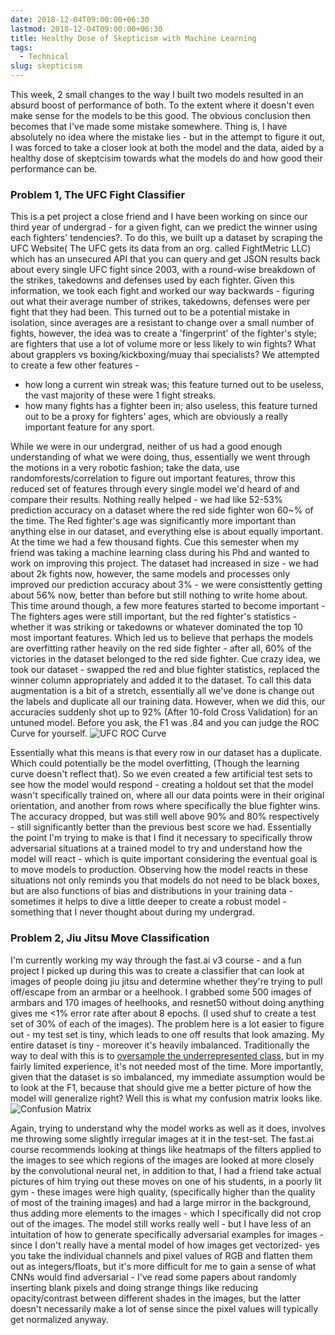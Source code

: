 ```yaml
---
date: 2018-12-04T09:00:00+06:30
lastmod: 2018-12-04T09:00:00+06:30
title: Healthy Dose of Skepticism with Machine Learning
tags:
  - Technical
slug: skepticism
---
```

This week, 2 small changes to the way I built two models resulted in an absurd boost of performance of both. To the extent where it doesn't even make sense for the models to be this good. The obvious conclusion then becomes that I've made some mistake somewhere. Thing is, I have absolutely no idea where the mistake lies - but in the attempt to figure it out, I was forced to take a closer look at both the model and the data, aided by a healthy dose of skeptcisim towards what the models do and how good their performance can be. 

### Problem 1, The UFC Fight Classifier
This is a pet project a close friend and I have been working on since our third year of undergrad - for a given fight, can we predict the winner using each fighters' tendencies?. To do this, we built up a dataset by scraping the UFC Website( The UFC gets its data from an org. called FightMetric LLC) which has an unsecured API that you can query and get JSON results back about every single UFC fight since 2003, with a round-wise breakdown of the strikes, takedowns and defenses used by each fighter.
Given this information, we took each fight and worked our way backwards - figuring out what their average number of strikes, takedowns, defenses were per fight that they had been. This turned out to be a potential mistake in isolation, since averages are a resistant to change over a small number of fights, however, the idea was to create a 'fingerprint' of the fighter's style; are fighters that use a lot of volume more or less likely to win fights?
What about grapplers vs boxing/kickboxing/muay thai specialists?
We attempted to create a few other features -
- how long a current win streak was; this feature turned out to be useless, the vast majority of these were 1 fight streaks.
- how many fights has a fighter been in; also useless, this feature turned out to be a proxy for fighters' ages, which are obviously a really important feature for any sport.

While we were in our undergrad, neither of us had a good enough understanding of what we were doing, thus, essentially we went through the motions in a very robotic fashion; take the data, use randomforests/correlation to figure out important features, throw this reduced set of features through every single model we'd heard of and compare their results. Nothing really helped - we had like 52-53% prediction accuracy on a dataset where the red side fighter won 60~% of the time. The Red fighter's age was significantly more important than anything else in our dataset, and everything else is about equally important. At the time we had a few thousand fights. Cue this semester when my friend was taking a machine learning class during his Phd and wanted to work on improving this project. The dataset had increased in size - we had about 2k fights now, however, the same models and processes only improved our prediction accuracy about 3% - we were consisttently getting about 56% now, better than before but still nothing to write home about. This time around though, a few more features started to become important - The fighters ages were still important, but the red fighter's statistics - whether it was striking or takedowns or whatever dominated the top 10 most important features. Which led us to believe that perhaps the models are overfitting rather heavily on the red side fighter - after all, 60% of the victories in the dataset belonged to the red side fighter. Cue crazy idea, we took our dataset - swapped the red and blue fighter statistics, replaced the winner column appropriately and added it to the dataset. To call this data augmentation is a bit of a stretch, essentially all we've done is change out the labels and duplicate all our training data. However, when we did this, our accuracies suddenly shot up to 92% (After 10-fold Cross Validation) for an untuned model. Before you ask, the F1 was .84 and you can judge the ROC Curve for yourself. 
![UFC ROC Curve](/images/ROCurve.png)

Essentially what this means is that every row in our dataset has a duplicate. Which could potentially be the model overfitting, (Though the learning curve doesn't reflect that). So we even created a few artificial test sets to see how the model would respond - creating a holdout set that the model wasn't specifically trained on, where all our data points were in their original orientation, and another from rows where specifically the blue fighter wins. The accuracy dropped, but was still well above 90% and 80% respectively - still significantly better than the previous best score we had. 
Essentially the point I'm trying to make is that I find it necessary to specifically throw adversarial situations at a trained model to try and understand how the model will react - which is quite important considering the eventual goal is to move models to production. Observing how the model reacts in these situations not only reminds you that models do not need to be black boxes, but are also functions of bias and distributions in your training data - sometimes it helps to dive a little deeper to create a robust model - something that I never thought about during my undergrad. 


### Problem 2, Jiu Jitsu Move Classification
I'm currently working my way through the fast.ai v3 course - and a fun project I picked up during this was to create a classifier that can look at images of people doing jiu jitsu and determine whether they're trying to pull off/escape from an armbar or a heelhook. I grabbed some 500 images of armbars and 170 images of heelhooks, and resnet50 without doing anything gives me <1% error rate after about 8 epochs. (I used shuf to create a test set of 30% of each of the images). The problem here is a lot easier to figure out - my test set is tiny, which leads to one off results that look amazing. My entire dataset is tiny - moreover it's heavily imbalanced. Traditionally the way to deal with this is to [oversample the underrepresented class](https://arxiv.org/abs/1710.05381), but in my fairly limited experience, it's not needed most of the time. More importantly, given that the dataset is so imbalanced, my immediate assumption would be to look at the F1, because that should give me a better picture of how the model will generalize right? Well this is what my confusion matrix looks like. 
![Confusion Matrix](/images/perfect_confusion_matrix.png)

Again, trying to understand why the model works as well as it does, involves me throwing some slightly irregular images at it in the test-set. The fast.ai course recommends looking at things like heatmaps of the filters applied to the images to see which regions of the images are looked at more closely by the convolutional neural net, in addition to that, I had a friend take actual pictures of him trying out these moves on one of his students, in a poorly lit gym - these images were high quality, (specifically higher than the quality of most of the training images) and had a large mirror in the background, thus adding more elements to the images - which I specifically did not crop out of the images. The model still works really well - but I have less of an intuitation of how to generate specifically adversarial examples for images - since I don't really have a mental model of how images get vectorized- yes you take the individual channels and pixel values of RGB and flatten them out as integers/floats, but it's more difficult for me to gain a sense of what CNNs would find adversarial - I've read some papers about randomly inserting blank pixels and doing strange things like reducing opacity/contrast between different shades in the images, but the latter doesn't necessarily make a lot of sense since the pixel values will typically get normalized anyway. 